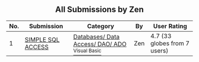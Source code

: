 ﻿<div align="center">

## All Submissions by Zen

</div>

No.  | Submission | Category | By   | User Rating
---- | ---------- | -------- | ---- | -----------
1 | [SIMPLE SQL ACCESS<br />](https://github.com/Planet-Source-Code/zen-simple-sql-access__1-11093) | [Databases/ Data Access/ DAO/ ADO<br /><sup>Visual Basic</sup>](../ByCategory/databases-data-access-dao-ado__1-6.md) | Zen | 4.7 (33 globes from 7 users)
